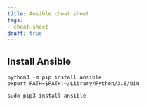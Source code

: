 ```yaml
---
title: Ansible cheat sheet
tags:
- cheat-sheet
draft: true
---
```


## Install Ansible
```
python3 -m pip install ansible
export PATH=$PATH:~/Library/Python/3.8/bin
```

```
sudo pip3 install ansible
```